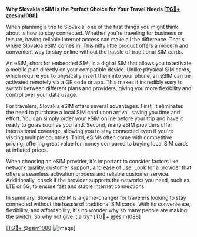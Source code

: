 **Why Slovakia eSIM is the Perfect Choice for Your Travel Needs [[TG💪+ @esim1088](https://t.me/s/esim1088)]**

When planning a trip to Slovakia, one of the first things you might think about is how to stay connected. Whether you're traveling for business or leisure, having reliable internet access can make all the difference. That's where Slovakia eSIM comes in. This nifty little product offers a modern and convenient way to stay online without the hassle of traditional SIM cards.

An eSIM, short for embedded SIM, is a digital SIM that allows you to activate a mobile plan directly on your compatible device. Unlike physical SIM cards, which require you to physically insert them into your phone, an eSIM can be activated remotely via a QR code or app. This makes it incredibly easy to switch between different plans and providers, giving you more flexibility and control over your data usage.

For travelers, Slovakia eSIM offers several advantages. First, it eliminates the need to purchase a local SIM card upon arrival, saving you time and effort. You can simply order your eSIM online before your trip and have it ready to go as soon as you land. Second, many eSIM providers offer international coverage, allowing you to stay connected even if you're visiting multiple countries. Third, eSIMs often come with competitive pricing, offering great value for money compared to buying local SIM cards at inflated prices.

When choosing an eSIM provider, it's important to consider factors like network quality, customer support, and ease of use. Look for a provider that offers a seamless activation process and reliable customer service. Additionally, check if the provider supports the networks you need, such as LTE or 5G, to ensure fast and stable internet connections.

In summary, Slovakia eSIM is a game-changer for travelers looking to stay connected without the hassle of traditional SIM cards. With its convenience, flexibility, and affordability, it's no wonder why so many people are making the switch. So why not give it a try? [[TG💪+ @esim1088](https://t.me/s/esim1088)]

[[TG💪+ @esim1088](https://t.me/s/esim1088) ![Image](https://i.postimg.cc/Y0z9fWf4/image.png)]